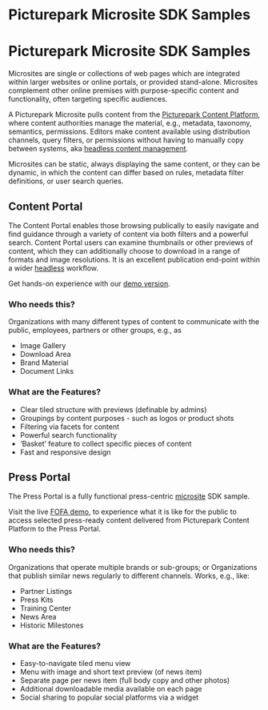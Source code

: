 # Picturepark Microsite SDK Samples
# Picturepark Microsite SDK Samples
Microsites are single or collections of web pages which are integrated within larger websites or online portals, or provided stand-alone. Microsites complement other online premises with purpose-specific content and functionality, often targeting specific audiences.

A Picturepark Microsite pulls content from the [Picturepark Content Platform](https://picturepark.com/software/), where content authorities manage the material, e.g., metadata, taxonomy, semantics, permissions. Editors make content available using distribution channels, query filters, or permissions without having to manually copy between systems, aka [headless content management](https://picturepark.com/solutions/headless-content-management).

Microsites can be static, always displaying the same content, or they can be dynamic, in which the content can differ based on rules, metadata filter definitions, or user search queries.

## Content Portal
The Content Portal enables those browsing publically to easily navigate and find guidance through a variety of content via both filters and a powerful search. Content Portal users can examine thumbnails or other previews of content, which they can additionally choose to download in a range of formats and image resolutions. It is an excellent publication end-point within a wider [headless](https://picturepark.com/solutions/headless-content-management) workflow.

Get hands-on experience with our [demo version](https://demo-contentportal.picturepark.com/).

### Who needs this?
Organizations with many different types of content to communicate with the public, employees, partners or other groups, e.g., as
- Image Gallery
- Download Area
- Brand Material
- Document Links

### What are the Features?
- Clear tiled structure with previews (definable by admins)
- Groupings by content purposes - such as logos or product shots
- Filtering via facets for content
- Powerful search functionality
- ‘Basket’ feature to collect specific pieces of content
- Fast and responsive design

## Press Portal
The Press Portal is a fully functional press-centric [microsite](https://picturepark.com/software/picturepark-content-platform-microsites-embed-code/) SDK sample.

Visit the live [FOFA demo](https://demo-pressportal.picturepark.com/), to experience what it is like for the public to access selected press-ready content delivered from Picturepark Content Platform to the Press Portal.

### Who needs this?
Organizations that operate multiple brands or sub-groups; or Organizations that publish similar news regularly to different channels. Works, e.g., like:
- Partner Listings
- Press Kits
- Training Center
- News Area
- Historic Milestones

### What are the Features?
- Easy-to-navigate tiled menu view
- Menu with image and short text preview (of news item)
- Separate page per news item (full body copy and other photos)
- Additional downloadable media available on each page
- Social sharing to popular social platforms via a widget